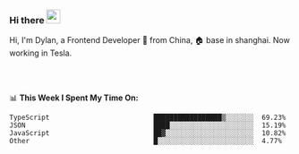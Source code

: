 ### Hi there <img src="https://media.giphy.com/media/hvRJCLFzcasrR4ia7z/giphy.gif" width="25px">

<!-- ![visitors](https://visitor-badge.glitch.me/badge?page_id=dislfyer.dislfyer) -->

Hi, I'm Dylan, a Frontend Developer 🚀 from China, 🏠 base in shanghai. Now working in Tesla.

<br/>
<br/>

📊 **This Week I Spent My Time On:**


<!--START_SECTION:waka-->

```text
TypeScript                          █████████████████▒░░░░░░░  69.23%
JSON                                ████░░░░░░░░░░░░░░░░░░░░░  15.19%
JavaScript                          ██▓░░░░░░░░░░░░░░░░░░░░░░  10.82%
Other                               █░░░░░░░░░░░░░░░░░░░░░░░░  4.77%
```

<!--END_SECTION:waka-->

<!--
**About Me:**
 -->
